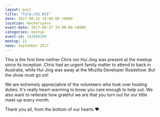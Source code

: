 ```yaml
---
layout: post
title: "Talk.CSS #21"
date: 2017-08-31 19:00:00 +0800
location: Hackerspace
event-date: 2017-09-27 19:00:00 +0800
categories: meetup
event-id: 242950199
meetup: 21
news: September 2017
---
```

This is the first time neither Chris nor Hui Jing was present at the meetup since its inception. Chris had an urgent family matter to attend to back in Australia, while Hui Jing was away at the Mozilla Developer Roadshow. But the show must go on!

We are extremely appreciative of the volunteers who took over hosting duties. It's really heart-warming to know you care enough to help out. We also want to reiterate how grateful we are that you turn out for our little meet-up every month.

Thank you all, from the bottom of our hearts <span class="o-emoji" role="img" tabindex="0" aria-label="red heart">&#x2764;&#xFE0F;</span>.
